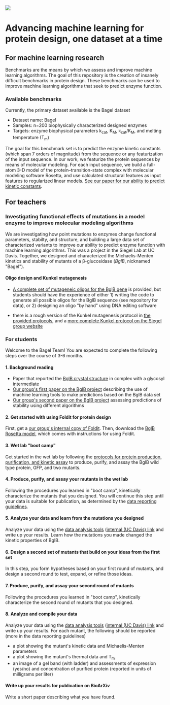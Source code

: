 <a href="http://journals.plos.org/plosone/article?id=10.1371/journal.pone.0147596">
<img src="journal.pone.0176255.g002.png">
</a>

# Advancing machine learning for protein design, one dataset at a time 

## For machine learning research 

Benchmarks are the means by which we assess and improve machine learning algorithms. The goal of this repository is the creation of insanely difficult benchmarks in protein design. These benchmarks can be used to improve machine learning algorithms that seek to predict enzyme function. 


### Available benchmarks  

Currently, the primary dataset available is the Bagel dataset 

- Dataset name: Bagel 
- Samples: n=200 biophysically characterized designed enzymes 
- Targets: enzyme biophysical parameters k<sub>cat</sub>, K<sub>M</sub>, k<sub>cat</sub>/K<sub>M</sub>, and melting temperature (T<sub>m</sub>)

The goal for this benchmark set is to predict the enzyme kinetic constants (which span 7 orders of magnitude) from the sequence or any featurization of the input sequence. In our work, we featurize the protein sequences by means of molecular modeling. For each input sequence, we build a full-atom 3-D model of the protein–transition-state complex with molecular modeling software Rosetta, and use calculated structural features as input features to regularized linear models. [See our paper for our ability to predict kinetic constants](http://journals.plos.org/plosone/article?id=10.1371%2Fjournal.pone.0147596).


## For teachers 

### Investigating functional effects of mutations in a model enzyme to improve molecular modeling algorithms 

We are investigating how point mutations to enzymes change functional parameters, stabilty, and structure, and building a large data set of characterized variants to improve our ability to predict enzyme function with machine learning algorithms. This was a project in the Siegel Lab at UC Davis. Together, we designed and characterized the Michaelis-Menten kinetics and stability of mutants of a β-glucosidase (_BglB_, nicknamed "Bagel"). 

#### Oligo design and Kunkel mutagenesis

+ [A complete set of mutageneic oligos for the BglB gene](http://github.com/dacarlin/bagel-orders) is provided, but students should have the experience of either 1) writing the code to generate all possible oligos for the BglB sequence (see repository for data), or 2) designing an oligo "by hand" using DNA editing software 

+ there is a rough version of the Kunkel mutagenesis protocol in [the provided protocols](http://github.com/dacarlin/bagel-protocol), and a [more complete Kunkel protocol on the Siegel group website](https://drive.google.com/drive/folders/0B3zIXvOOrmpqcEM5WWRadThsVUE)


### For students

Welcome to the Bagel Team! You are expected to complete the following steps over the course of 3-6 months. 

#### 1. Background reading 

+ Paper that reported the [BglB crystal structure](http://www.sciencedirect.com/science/article/pii/S0022283607007413) in complex with a glycosyl intermediate  
+ [Our group's first paper on the BglB project](http://journals.plos.org/plosone/article?id=10.1371%2Fjournal.pone.0147596) describing the use of machine learning tools to make predictions based on the BglB data set 
+ [Our group's second paper on the BglB project](http://journals.plos.org/plosone/article?id=10.1371/journal.pone.0176255) assessing predictions of stability using different algorithms 

#### 2. Get started with using Foldit for protein design 

First, get a [our group's internal copy of Foldit](http://fold.it/dist/internal/build/). Then, download the [BglB Rosetta model](http://github.com/dacarlin/bagel-foldit), which comes with instructions for using Foldit. 

#### 3. Wet lab "boot camp" 

Get started in the wet lab by following the [protocols for protein production, purification, and kinetic assay](protocol/README.md) to produce, purify, and assay the BglB wild type protein, GFP, and two mutants. 

#### 4. Produce, purify, and assay your mutants in the wet lab

Following the procedures you learned in "boot camp", kinetically characterize the mutants that you designed. You will continue this step until your data is suitable for publication, as determined by the [data reporting guidelines](protocol/data_reporting_guidelines.md). 

#### 5. Analyze your data and learn from the mutations you designed

Analyze your data using the [data analysis tools](http://github.com/dacarlin/bagel-fitter) ([internal (UC Davis) link](http://bagel.genomecenter.ucdavis.edu) and write up your results. Learn how the mutations you made changed the kinetic properties of BglB.

#### 6. Design a second set of mutants that build on your ideas from the first set 

In this step, you form hypotheses based on your first round of mutants, and design a second round to test, expand, or refine those ideas. 

#### 7. Produce, purify, and assay your second round of mutants 

Following the procedures you learned in "boot camp", kinetically characterize the second round of mutants that you designed. 

#### 8. Analyze and compile your data 

Analyze your data using the [data analysis tools](http://github.com/dacarlin/bglb_fitter) ([internal (UC Davis) link](http://bagel.genomecenter.ucdavis.edu) and write up your results. For each mutant, the following should be reported (more in the data reporting guidelines) 

- a plot showing the mutant's kinetic data and Michaelis-Menten parameters 
- a plot showing the mutant's thermal data and T<sub>m</sub>
- an image of a gel band (with ladder) and assessments of expression (yes/no) and concentration of purified protein (reported in units of milligrams per liter) 

#### Write up your results for publication on BioArXiv

Write a short paper describing what you have found. 

